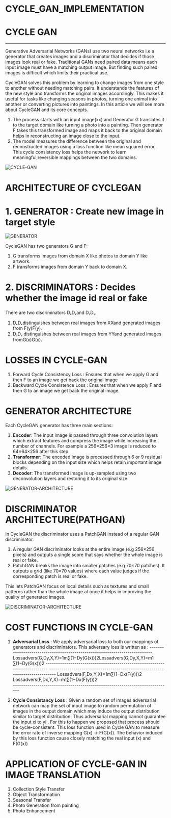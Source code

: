 # CYCLE_GAN_IMPLEMENTATION

# CYCLE GAN
------------
Generative Adversarial Networks (GANs) use two neural networks i.e a generator that creates images and a discriminator that decides if those images look real or fake. Traditional GANs need paired data means each input image must have a matching output image. But finding such paired images is difficult which limits their practical use.

CycleGAN solves this problem by learning to change images from one style to another without needing matching pairs. It understands the features of the new style and transforms the original images accordingly. This makes it useful for tasks like changing seasons in photos, turning one animal into another or converting pictures into paintings. In this article we will see more about CycleGAN and its core concepts.

1. The process starts with an input image(xx) and Generator G translates it to the target domain like turning a photo into a painting. Then generator F takes this transformed image and maps it back to the original domain helps in reconstructing an image close to the input.
2. The model measures the difference between the original and reconstructed images using a loss function like mean squared error. This cycle consistency loss helps the network to learn meaningful,reversible mappings between the two domains.

![CYCLE-GAN](https://media.geeksforgeeks.org/wp-content/uploads/20200529210742/pairedvsunpaired.PNG)

# ARCHITECTURE OF CYCLEGAN
# 1. GENERATOR : Create new image in target style

![GENERATOR](https://media.geeksforgeeks.org/wp-content/uploads/20200529210740/cycleconsistencyandlosses.PNG)

CycleGAN has two generators G and F:
1. G transforms images from domain X like photos to domain Y like artwork.
2. F transforms images from domain Y back to domain X.

# 2. DISCRIMINATORS : Decides whether the image id real or fake 
  There are two discriminators DₓDₓand DᵧDᵧ.

1. DₓDₓdistinguishes between real images from XXand generated images from F(y)F(y).
2. DᵧDᵧ distinguishes between real images from YYand generated images fromG(x)G(x).

# LOSSES IN CYCLE-GAN
1. Forward Cycle Consistency Loss  : Ensures that when we apply G and then F to an image we get back the original image
2. Backward Cycle Consistence Loss : Ensures that when we apply F and then G to an image we get back the original image.

# GENERATOR ARCHITECTURE
  Each CycleGAN generator has three main sections:

1. **Encoder**: The input image is passed through three convolution layers which extract features and compress the image while increasing the number of channels. For example a 256×256×3 image is          reduced    to 64×64×256 after this step.
2. **Transformer**: The encoded image is processed through 6 or 9 residual blocks depending on the input size which helps retain important image details.
3. **Decoder**: The transformed image is up-sampled using two deconvolution layers and restoring it to its original size.

![GENERATOR-ARCHITECTURE](https://media.geeksforgeeks.org/wp-content/uploads/20200605220659/generator.jpg)

# DISCRIMINATOR ARCHITECTURE(PATHGAN)
  In CycleGAN the discriminator uses a PatchGAN instead of a regular GAN discriminator.

1. A regular GAN discriminator looks at the entire image (e.g 256×256 pixels) and outputs a single score that says whether the whole image is real or fake.
2. PatchGAN breaks the image into smaller patches (e.g 70×70 patches). It outputs a grid (like 70×70 values) where each value judges if the corresponding patch is real or fake.

This lets PatchGAN focus on local details such as textures and small patterns rather than the whole image at once it helps in improving the quality of generated images.

![DISCRIMINATOR-ARCHITECTURE](https://media.geeksforgeeks.org/wp-content/uploads/20200605220731/Discriminator.jpg)

# COST FUNCTIONS IN CYCLE-GAN

1. **Adversarial Loss** : We apply adversarial loss to both our mappings of generators and discriminators. This adversary loss is written as :
                                    ---------------------------------------------------------------------------
                                    Lossadvers(G,Dy,X,Y)=1m∑(1−Dy(G(x)))2Lossadvers​(G,Dy​,X,Y)=m1​∑(1−Dy​(G(x)))2
                                    ---------------------------------------------------------------------------
                                    -----------------------------------------------------------------------------
                                    Lossadvers(F,Dx,Y,X)=1m∑(1−Dx(F(y)))2   Lossadvers​(F,Dx​,Y,X)=m1​∑(1−Dx​(F(y)))2   
                                    -----------------------------------------------------------------------------

2. **Cycle Consistancy Loss** :  Given a random set of images adversarial network can map the set of input image to random permutation of images in the output domain which may induce the output distribution similar to target distribution. Thus adversarial mapping cannot guarantee the input xi  to yi . For this to happen we proposed that process should be cycle-consistent. This loss function used in Cycle GAN to measure the error rate of  inverse mapping G(x) -> F(G(x)). The behavior induced by this loss function cause closely matching the real input (x) and F(G(x))

# APPLICATION OF CYCLE-GAN IN IMAGE TRANSLATION
  1. Collection Style Transfer
  2. Object Transformation
  3. Seasonal Transfer
  4. Photo Generation from painting
  5. Photo Enhancement




















